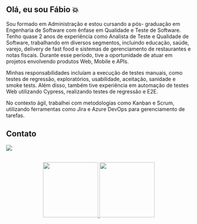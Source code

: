 ## Olá, eu sou Fábio 💥 

Sou formado em Administração e estou cursando a pós- graduação em Engenharia de Software com ênfase em Qualidade e Teste de Software. Tenho quase 2 anos de experiência como Analista de Teste e Qualidade de Software, trabalhando em diversos segmentos, incluindo educação, saúde, varejo, delivery de fast food e sistemas de gerenciamento de restaurantes e notas fiscais. Durante esse período, tive a oportunidade de atuar em projetos envolvendo produtos Web, Mobile e APIs.

Minhas responsabilidades incluíam a execução de testes manuais, como testes de regressão, exploratórios, usabilidade, aceitação, sanidade e smoke tests. Além disso, também tive experiência em automação de testes Web utilizando Cypress, realizando testes de regressão e E2E.

No contexto ágil, trabalhei com metodologias como Kanban e Scrum, utilizando ferramentas como Jira e Azure DevOps para gerenciamento de tarefas.

## Contato
                         

<a href="https://www.linkedin.com/in/fabioclaro/" target="_blank"><img src="https://img.shields.io/badge/-LinkedIn-%230077B5?style=for-the-      badge&logo=linkedin&logoColor=white" target="_blank"></a>
</div>

</br>

<div align="center">
  <a href="https://github.com/fabioclaro">
  <img height="150em" src="https://github-readme-stats.vercel.app/api?username=fabioclaro&show_icons=true&theme=dracula&include_all_commits=true&count_private=true"/>
  <img height="150em" src="https://github-readme-stats.vercel.app/api/top-langs/?username=fabioclaro&layout=compact&langs_count=7&theme=dracula"/>
</div>
